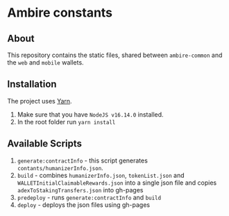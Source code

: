 # Ambire constants

## About

This repository contains the static files, shared between `ambire-common` and the `web` and `mobile` wallets.

## Installation

The project uses [Yarn](https://yarnpkg.com/). 

1. Make sure that you have `NodeJS v16.14.0` installed.
2. In the root folder run `yarn install`

## Available Scripts

1. `generate:contractInfo` - this script generates `contants/humanizerInfo.json`.
2. `build` - combines `humanizerInfo.json`, `tokenList.json` and `WALLETInitialClaimableRewards.json` into a single json file and copies `adexToStakingTransfers.json` into gh-pages
3. `predeploy` - runs `generate:contractInfo` and `build`
4. `deploy` - deploys the json files using gh-pages

